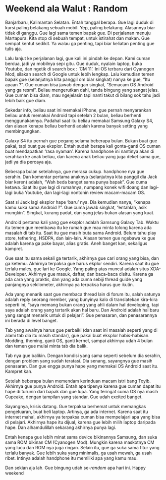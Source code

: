# Weekend ala Walut : Random

Banjarbaru, Kalimantan Selatan. Entah tanggal berapa. Gue lagi duduk di kursi paling belakang sebuah mobil. Yep, paling belakang. Alasannya biar tidak di ganggu. Gue lagi sama temen bapak gue. Di perjalanan menuju Martapura. Kita stop di sebuah tempat, untuk istirahat dan makan. Gue sempat kentut sedikit. Ya walau ga penting, tapi biar keliatan penting gue tulis aja.

Lalu lanjut ke perjalanan lagi, gue kali ini pindah ke depan. Kami cuman berdua, jadi ya mobilnya sepi gitu. Gue duduk, nyalain laptop, buka Youtube, dan ngetik di search box : ‘CM 11’. Ini OS terbaru dari Cyanogen Mod, silakan search di Google untuk lebih lengkap. Lalu kemudian temen bapak gue (selanjutnya kita panggil om biar singkat) nanya ke gue, “Itu apaan ?”. Gue cuman bisa jawab dengan singkat, “Semacam OS Android yang ga resmi”. Beliau mengerutkan dahi, tanda bingung yang sangat jelas. Gue cuman bisa diam, mau ngejelasin tapi nanti takut di bilang sok tahu jadi lebih baik gue diam.

Sekedar info, beliau saat ini memakai iPhone, gue pernah menyarankan beliau untuk memakai Android tapi setelah 2 bulan, beliau berhenti menggunakannya. Padahal saat itu beliau memakai Samsung Galaxy S4, dan alasan kenapa beliau berhenti adalah karena banyak setting yang membingungkan.

Galaxy S4 itu pernah gue pegang selama beberapa bulan. Bukan buat gue pakai, tapi buat gue eksplor. Entah sudah berapa kali gonta-ganti OS cuman buat mendapatkan ‘rasa nyaman’. Karena handphone ini nantinya akan di serahkan ke anak beliau, dan karena anak beliau yang juga deket sama gue, jadi ya dia percaya aja.

Beberapa bulan setelahnya, gue merasa cukup. handphone nya gue serahin. Dan komentar pertama anaknya (selanjutnya kita panggil dia Jack biar keren) adalah, “Wah beda banget sama punya bapak”. Gue cuma ketawa. Saat itu gue lagi di rumahnya, numpang konek wifi doang dan lagi-lagi buka Youtube, dan lagi-lagi nontonin review macam-macam OS.

Saat si Jack lagi eksplor hape ‘baru’ nya. Dia kemudian nanya, “kenapa kamu suka sama Android ?”. Gue cuma jawab singkat, “entahlah, asik mungkin”. Singkat, kurang padat, dan yang jelas bukan alasan yang kuat.

Android pertama kali yang gue eksplor adalah Samsung Galaxy Tab. Waktu itu temen gue membawa itu ke rumah gue mau minta tolong karena ada masalah di tab itu. Saat itu gue masih buta sama Android. Belum tahu play store, tethering, HSDPA, dan lain-lain. Alasan temen gue ngebawa ke gue adalah karena ga pake bayar, alias gratis. Aneh banget kan, sekaligus kampret.

Gue saat itu sama sekali ga tertarik, akhirnya gue cari orang yang bisa, dan ga ketemu. Akhirnya terpaksa gue harus ekplor sendiri. Karena saat itu gue terlalu males, gue lari ke Google. Yang paling atas muncul adalah situs XDA-Developer. Akhirnya gue masuk, daftar, dan baca-baca disitu. Karena ga ada cara yang praktis, dan yang ada cuma sebiji thread guide yang panjangnya sekilometer, akhirnya ya terpaksa harus gue ikutin.

Ada yang menarik saat gue membaca thread lain di forum itu, salah satunya adalah reply seorang member, yang bunyinya kalo di translatekan kira-kira seperti ini, “saya memang bukan orang yang ahli dalam hal developing, tapi saya adalah orang yang tertarik akan hal baru. Dan Android adalah hal baru yang sangat menarik untuk di pelajari”. Gue penasaran, dan penasarannya ini berada di level banget.

Tab yang awalnya harus gue perbaiki (dan saat ini masalah seperti yang di alami tab dia itu masih standar), gue pakai buat eksplor habis-habisan. Modding, theming, ganti OS, ganti kernel, sampai akhirnya udah 4 bulan dan temen gue mulai minta tab dia balik. 

Tab nya gue balikin. Dengan kondisi yang sama seperti sebelum dia serahin, dengan problem yang sudah teratasi. Dia senang, sayangnya gue masih penasaran. Dan gue engga punya hape yang memakai OS Android saat itu. Kampret kan.

Setelah beberapa bulan memendam kerinduan macam istri bang Toyib. Akhirnya gue punya Android. Entah apa tipenya karena gue cuman dapat itu hape di turunin dari bapak dan gue lupa. Yang teringat cuma OS nya masih Cupcake, dengan tampilan yang standar. Gue udah excited banget.

Sayangnya, krisis datang. Gue terpaksa berhemat untuk memangkas pengeluaran, buat beli laptop. Artinya, ga ada internet. Karena saat itu internet mahal, akhirnya ya terpaksa cuman bisa mempelajari apa yang bisa di pelajari. Akhirnya hape itu dijual, karena gue lebih milih laptop daripada hape. Dan alhamdulillah sekarang akhirnya punya lagi.

Entah kenapa gue lebih minat sama device bikinannya Samsung, dan suka sama ROM bikinan CM (Cyanogen Mod). Mungkin karena maskotnya CM yang lucu dan ROM nya juga ringan. Selain itu, gue ga suka sama fitur yang terlalu banyak. Gue lebih suka yang minimalis, ga usah mewah, ga usah ribet. Intinya adalah handphone itu memiliki apa yang kamu mau.

Dan sekian aja lah. Gue bingung udah se-*random* apa hari ini. Happy weekend
